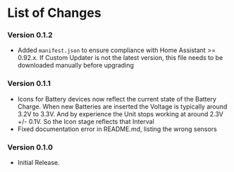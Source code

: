 # List of Changes

### Version 0.1.2
* Added `manifest.json` to ensure compliance with Home Assistant >= 0.92.x. If Custom Updater is not the latest version, this file needs to be downloaded manually before upgrading

### Version 0.1.1
* Icons for Battery devices now reflect the current state of the Battery Charge. When new Batteries are inserted the Voltage is typically around 3.2V to 3.3V. And by experience the Unit stops working at around 2.3V +/- 0.1V. So the Icon stage reflects that Interval
* Fixed documentation error in README.md, listing the wrong sensors

### Version 0.1.0
* Initial Release.
